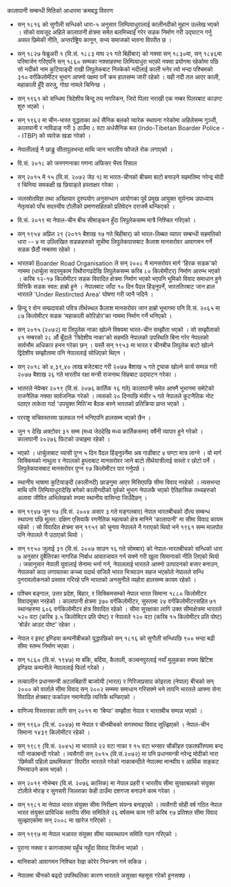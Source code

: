 ---
---
कालापानी सम्बन्धी मितिको आधारमा क्रमबद्ध विवरण

- सन् १८१६ को सुगौली सन्धिको धारा-५ अनुसार लिम्पियाधुरालाई कालीनदीको मुहान उल्लेख
  भएको । सोको वावजूद अहिले कालापानी क्षेत्रमा समेत बलमिच्याइँ गरेर सडक निर्माण गरी
  उद्घाटन गर्नु असल छिमेकी नीति, अन्तर्राष्ट्रिय कानून, सभ्य समाजको भावना विपरीत छ
  ।

- सन् १८२७ फेब्रुअरी १ (वि.सं. १८८३ माघ २१ गते बिहीबार) को नक्सा सन् १८३०मा, सन्
  १८४६मा परिमार्जन गरिएपनि सन् १८६० सम्मका नक्साहरुमा लिम्पियाधुरा भएको नक्सा
  प्रयोगमा रहेकोमा पछि सो नदीको नाम कुटियाङ्दी राखी लिपुलेकबाट निस्केको नदीलाई
  काली भनेर त्यो भन्दा पश्चिमको ३१० वर्गकिलोमीटर भूभाग आफ्नो पक्षमा पर्ने क्रम
  हालसम्म जारी रहेको । यही नदी तल आएर काली, महाकाली हुँदै सरजु, गोग्रा नामले
  चिनिन्छ ।

- सन् १९६१ को सन्धिमा त्रिदेशीय बिन्दू तय नगरिकन, जिरो पिलर नराखी एक नम्बर
  पिलरबाट काउण्ट शुरु भएको ।

- सन् १९६२ मा चीन-भारत युद्धताका अर्ध सैनिक बलको व्यारेक स्थापना गरेकोमा अहिलेसम्म
  गुञ्जी, कालापानी र नाविढाङ् गरी ३ ठाउँमा ८ वटा अर्धसैनिक बल (Indo-Tibetan
  Boarder Police -- ITBP) को व्यारेक खडा गरेको ।

- नेपालीलाई नै छाङ्रु सीतापुलभन्दा माथि जान भारतीय फौजले रोक लगाएको ।

- वि.सं. २०१८ को जनगणनाका गणना अफिसर भैरव रिसाल

- सन् २०१५ मे १५ (वि.सं. २०७२ जेठ १) मा भारत-चीनको बीचमा बाटो बनाउने सहमतिमा
  नरेन्द्र मोदी र चिनिया समकक्षी ख छियाङ्ले हस्ताक्षर गरेका ।

- जलस्रोतविज्ञ तथा अख्तियार दुरुपयोग अनुसन्धान आयोगका पूर्व प्रमुख आयुक्त सूर्यनाथ
  उपाध्याय नेतृत्वको पाँच सदस्यीय टोलीको प्रमाणसहितको प्रतिवेदन दराजमै थन्किएको ।

- वि.सं. २०१९ मा नेपाल-चीन बीच सीमाङ्कन हुँदा लिपुलेकसम्म मात्रै निश्चित गरिएको ।

- सन् १९५४ अप्रिल २९ (२०११ बैशाख १७ गते बिहीबार) को भारत-तिब्बत व्यापर सम्बन्धी
  सहमतिको धारा -- ४ मा उल्लिखित सडकहरुको सूचीमा लिपुलेकपासबाट कैलाश मानसरोवर
  आवागमन गर्ने सडक छैठौं नम्बरमा रहेको ।

- भारतको Boarder Road Organisation ले सन् २००८ मै मानसरोवर मार्ग 'हिरक
  सडक'को नाममा (धार्चुला सदरमुकाम पिथौरागढदेखि लिपुलेकसम्म करिब ८० किलोमीटर)
  निर्माण आरम्भ भएको । करिब १२-१७ किलोमीटर सडक विवादित क्षेत्रमा निर्माण भएको
  भएपनि भूमिको विवाद समाधान हुने वित्तिकै सडक स्वत: हाम्रो हुने । नेपालबाट जाँदा १०
  दिन पैदल हिंड्नुपर्ने, भारततिरबाट जान हाल भारतले 'Under Restircted Area'
  घोषणा गरी जानै नदिने ।

- हिन्दू र वोन सम्प्रदायको पवित्र तीर्थस्थल कैलाश मानसरोवर जान हाम्रो भूभागमा पनि
  वि.सं. २०६५ मा ८७ किलोमीटर सडक 'महाकाली कोरिडोर'का नाममा निर्माण गर्ने
  भनिएको ।

- सन् २०१५ (२०७२) मा लिपुलेक नाका खोल्ने विषयमा भारत-चीन सम्झौता भएको । सो
  सम्झौताको ४१ नम्बरको २८ औं बूँदाले 'त्रिदेशीय नाका'को सहमति नेपालको उपस्थिति
  बिना गरेर नेपालको सार्वभौम अधिकार हनन गरेका छन् । यस्तै सन् १९५३ मा भारत र
  चीनबीच लिपुलेक बाटो खोल्ने द्विदेशीय सम्झौतामा पनि नेपाललाई सोधिएको थिएन ।

- सन् २०१८ को ४,३९,४० लाख बजेटबाट गरी २०७७ बैशाख ५ गते ट्र्याक खोल्ने कार्य सम्पन्न
  गरी २०७७ बैशाख २६ गते भारतीय रक्षा मन्त्री राजनाथ सिंहबाट उद्घाटन गरेका ।

- भातरले नेवेम्बर २०१९ (वि.सं. २०७६ कार्तिक १६ गते) कालापानी समेत आफ्नै भूभागमा
  समेटेको राजनैतिक नक्सा सार्वजनिक गरेको । त्यसको २० दिनपछि मंसीर ५ गते नेपालले
  कुटनैतिक नोट पठाएर ताकेता गर्दा 'उपयुक्त मिति'मा बैठक बस्ने भारतको प्रतिक्रिया
  प्राप्त भएको ।

- परराष्ट्र सचिवस्तरमा छलफल गर्न भनिएपनि हालसम्म भएको छैन ।

- जुन १ देखि अक्टोवर ३१ सम्म (मध्य जेठदेखि मध्य कार्तिकसम्म) वर्षेनी व्यापार हुने गरेको
  । कालापानी २०२७६ फिटको उचाइमा रहेको ।

- भएको । धार्चुलाबाट व्यासी पुग्न ५ दिन पैदल हिंड्नुपर्नेमा अब गाडीबाट ४ घण्टा मात्र
  लाग्ने । यो मार्ग सिक्किमको नाथुला र नेपालको हुम्लाबाट मानसरोवर जाने बाटो
  तीर्थयात्रीलाई सस्तो र छोटो पर्ने । लिपुलेकपासबाट मानसरोवर पुग्न ९७ किलोमीटर
  पार गर्नुपर्छ ।

- स्थानीय भाषामा कुटियाङ्दी (कालीनदी) छाङगुमा आएर मिसिएपछि सीमा विवाद नरहेको
  । त्यसभन्दा माथि पनि लिम्पियाधुरादेखि बगेको कालीनदीको पूर्वको भूभाग नेपालकै भएको
  ऐतिहासिक तथ्यहरुको अलावा जीवित अभिलेखको रुपमा स्थानीय वासिन्दा जिउँदैछन् ।

- सन् १९४७ जुन १७ (वि.सं. २००४ असार ३ गते मङ्गलबार) नेपाल भारतबीचको दौत्य सम्बन्ध
  स्थापना पछि मूलत: दक्षिण एसियाकै रणनैतिक महत्वको क्षेत्र मानिने 'कालापानी' मा
  सीमा विवाद कायम रहेको । सो विवादित क्षेत्रमा सन् १९५९ को चुनाव नेपालले नै
  गराएको थियो भने १९६१ सम्म मालपोत पनि नेपालले नै उठाएको थियो ।

- सन् १९५० जुलाई ३१ (वि.सं. २००७ साउन १६ गते सोमबार) को नेपाल-भारतबीचको
  सन्धिको धारा ७ अनुसार दुबैतिरका नागरिक निर्बाध आवतजावत गर्न सक्ने गरी खुला
  सिमानाको नीति लिएको थियो । जसानुसार नेपाली युवालाई सेनामा भर्ना गर्न,
  नेपाललाई भारतले आफ्नो उत्पादनको बजार बनाउन, नेपालको काठ लगायतका कच्चा पदार्थ
  सजिलै भारत भित्र्याउन सहज भएकोले नेपालले सन्धि पुनरावलोकनको प्रस्ताव गरिरहे पनि
  भारतको अनसुनीले व्यहोरा हालसम्म कायम रहेको ।

- पश्चिम बङ्गाल, उत्तर प्रदेश, बिहार, र सिक्किमसम्को नेपाल भारत सिमाना १८८०
  किलोमीटर विवादमुक्त नरहेको । कालापानी क्षेत्रमा ३७० वर्गकिलोमीटर, सुस्तामा २४
  वर्गकिलोमीटरसहित ७१ स्थानहरुमा ६०६ वर्गकिलोमीटर क्षेत्र विवादित रहेको । सीमा
  सुरक्षाका लागि उक्त सीमाक्षेत्रमा भारतले ५२० वटा (करिब ३.५ किलोमिटर प्रति
  पोष्ट) र नेपालले १२० वटा (करिब १५ किलोमीटर प्रति पोष्ट) 'बोर्डर आउट पोष्ट'
  रहेका ।

- नेपाल र इस्ट इण्डिया कम्पनीबीचको युद्धपछिको सन् १८१६ को सुगौली सन्धिपछि ९००
  भन्दा बढी सीमा स्तम्भ निर्माण भएका ।

- सन् १८६० (वि.सं. १९४७) मा बाँके, बर्दिया, कैलाली, कञ्चनपुरलाई नयाँ मुलुकका रुपमा
  ब्रिटिश इण्डिया कम्पनीले नेपाललाई फिर्ता गरेको ।

- तत्कालीन प्रधानमन्त्री अटलबिहारी बाजपेयी (भारत) र गिरिजाप्रसाद कोइरला (नेपाल)
  बीचको सन् २००० को वार्ताले सीमा विवाद सन् २००२ सम्ममा समाधान गरिसक्ने भने
  तापनि भारतले आफ्ना सेना विवादित क्षेत्रबाट फर्काउन नमानेपछि त्यत्तिकै थन्किएको ।

- वाणिज्य विस्तारका लागि सन् २०११ मा 'बिप्पा' सम्झौता नेपाल र भारतबीच सम्पन्न
  भएको ।

- सन् १९६० (वि.सं. २०४७) मा नेपाल र चीनबीचको सगरमाथा विवाद सुल्झिएको ।
  नेपाल-चीन सिमाना १४३९ किलोमीटर रहेको ।

- सन् १९८९ (वि.सं. २०४५) मा भारतले २२ वटा नाका र १५ वटा भन्सार चौकीहरु
  एकतर्फीरुपमा बन्द गरी नाकाबन्दी गरेको । त्यसैगरी सन् २०१५ (वि.सं.२०७२) मा पनि
  प्रधानमन्त्री नरेन्द्र मोदीको नारा 'छिमेकी पहिलो प्राथमिकता' विपरीत भारतले गरेको
  नाकाबन्दीले नेपालमा मानवीय र आर्थिक सङ्कट निम्त्याउने काम भएको ।

- सन् २०१९ नोभेम्बर (वि.सं. २०७६ कात्तिक) मा नेपाल प्रहरी र भारतीय सीमा
  सुरक्षाबलको संयुक्त टोलीले मोरङ् र सुनसरी जिल्लाका केही ठाउँमा दशगजा बनाउने काम
  गरेका ।

- सन् १९८१ मा नेपाल भारत संयुक्त सीमा निरीक्षण संयन्त्र बनाइएको । त्यसैगरी सोही वर्ष
  गठित नेपाल भारत संयुक्त प्राविधिक स्तरीय सीमा समितिले २६ वर्षसम्म काम गरी करिब
  ९७ प्रतिशत सीमा विवाद सुल्झाएकोमा सन् २००८ मा खारेज गरिएको ।

- सन् १९९७ मा नेपाल भआरत संयुक्त सीमा व्यवस्थापन समिति गठन गरिएको ।

- पुराना नक्सा र कागजातमा पहुँच नहुँदा विवाद सिर्जना भएको ।

- मानिसको आवागमन निश्चित रेखा कोरेर नियन्त्रण गर्न सकिन्न ।

- नेपालमा चीनको बढ्दो उपस्थितिका कारण भारतले असुरक्षा महसुस गरेको हुनसक्छ ।

